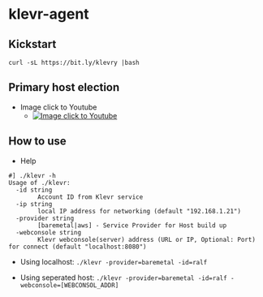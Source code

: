 # klevr-agent
## Kickstart
```
curl -sL https://bit.ly/klevry |bash
```
## Primary host election
* Image click to Youtube
   * [![Image click to Youtube](https://github.com/ralfyang/klevr/blob/master/src/master_election_s.png)](https://youtu.be/6-fV-ubTwXw)

## How to use
* Help
```
#] ./klevr -h
Usage of ./klevr:
  -id string
    	Account ID from Klevr service
  -ip string
    	local IP address for networking (default "192.168.1.21")
  -provider string
    	[baremetal|aws] - Service Provider for Host build up
  -webconsole string
    	Klevr webconsole(server) address (URL or IP, Optional: Port) for connect (default "localhost:8080")
```

 * Using localhost: `./klevr -provider=baremetal -id=ralf`
 
 * Using seperated host:  `./klevr -provider=baremetal -id=ralf -webconsole=[WEBCONSOL_ADDR] `
